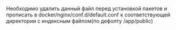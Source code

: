Необходимо удалить данный файл перед установкой пакетов и прописать в docker/nginx/conf.d/default.conf к соответствующей директории с индексным файлом(по дефолту /app/public)
